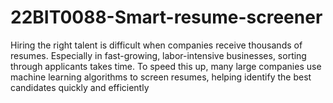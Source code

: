 # 22BIT0088-Smart-resume-screener
Hiring the right talent is difficult when companies receive thousands of resumes. Especially in fast-growing, labor-intensive businesses, sorting through applicants takes time. To speed this up, many large companies use machine learning algorithms to screen resumes, helping identify the best candidates quickly and efficiently
